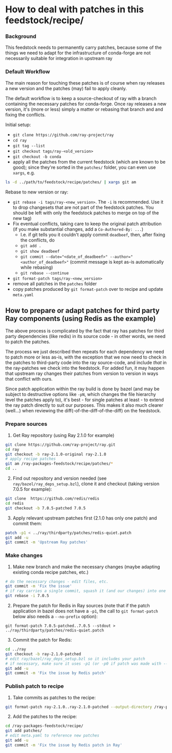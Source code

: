 # How to deal with patches in this feedstock/recipe/

### Background
This feedstock needs to permanently carry patches, because
some of the things we need to adapt for the infrastructure of
conda-forge are not necessarily suitable for integration in
upstream ray

### Default Workflow

The main reason for touching these patches is of course when ray
releases a new version and the patches (may) fail to apply cleanly.

The default workflow is to keep a source-checkout of ray with a branch
containing the necessary patches for conda-forge. Once ray releases a new
version, it's (more or less) simply a matter or rebasing that branch and
and fixing the conflicts.

Initial setup:
* `git clone https://github.com/ray-project/ray`
* `cd ray`
* `git tag --list`
* `git checkout tags/ray-<old_version>`
* `git checkout -b conda`
* apply all the patches from the current feedstock (which are known to be good);
  since they're sorted in the `patches/` folder, you can even use `xargs`, e.g.
```sh
ls -d ../path/to/feedstock/recipe/patches/ | xargs git am
```

Rebase to new version or ray:
* `git rebase -i tags/ray-<new_version>`. The `-i` is recommended. Use it to
  drop changesets that are not part of the feedstock patches. You should be
  left with only the feedstock patches to merge on top of the new tag)
* Fix eventual conflicts, taking care to keep the original patch attribution
  (if you make substantial changes, add a `Co-Authored-By: ...`)
  * I.e. if git tells you it couldn't apply commit `deadbeef`, then, after fixing the conflicts, do
  * `git add .`
  * `git show deadbeef`
  * `git commit --date="<date_of_deadbeef>" --author="<author_of_deadbeef>"` (commit message is kept as-is automatically while rebasing)
  * `git rebase --continue`
* `git format-patch tags/ray-<new_version>`
* remove all patches in the `patches`  folder
* copy patches produced by `git format-patch` over to recipe and update `meta.yaml`

## How to prepare or adapt patches for third party Ray components (using Redis as the example)

The above process is complicated by the fact that ray has patches for third party
dependencies (like redis) in its source code - in other words, we need to patch
the patches.

The process we just described then repeats for each dependency we need to patch
more or less as-is, with the exception that we now need to check in the patches
to third-party code into the ray source-code, and include _that_ in the ray-patches
we check into the feedstock. For added fun, it may happen that upstream ray changes
their patches from version to version in ways that conflict with ours.

Since patch application within the ray build is done by bazel (and may be subject
to destructive options like `-pN`, which changes the file hierarchy level the
patches apply to), it's best - for single patches at least - to extend the
ray patch directly to suit our purposes. This makes it also much clearer (well...)
when reviewing the diff(-of-the-diff-of-the-diff) on the feedstock.

### Prepare sources
1. Get Ray repository (using Ray 2.1.0 for example)
```sh
git clone https://github.com/ray-project/ray.git
cd ray
git checkout -b ray-2.1.0-original ray-2.1.0
# apply recipe patches
git am /ray-packages-feedstock/recipe/patches/*
cd ..
```
2. Find out repository and version needed (see `ray/bazel/ray_deps_setup.bzl`), clone it and checkout (taking version 7.0.5 for example):
```sh
git clone  https://github.com/redis/redis
cd redis
git checkout -b 7.0.5-patched 7.0.5
```
3. Apply relevant upstream patches first (2.1.0 has only one patch) and commit them:
```sh
patch -p1 < ../ray/thirdparty/patches/redis-quiet.patch
git add -u
git commit -m 'Upstream Ray patches'
```

### Make changes
1. Make new branch and make the necessary changes (maybe adapting existing conda recipe patches, etc.)
```sh
# do the necessary changes - edit files, etc.
git commit -m 'Fix the issue'
# if ray carries a single commit, squash it (and our changes) into one by interactive rebasing
git rebase -i 7.0.5
```
2. Prepare the patch for Redis in Ray sources (note that if the patch application
in bazel does not have a `-p1`, the call to `git format-patch` below also
needs a `--no-prefix` option):
```
git format-patch 7.0.5-patched..7.0.5 --stdout > ../ray/thirdparty/patches/redis-quiet.patch
```
3. Commit the patch for Redis:
```sh
cd ../ray
git checkout -b ray-2.1.0-patched
# edit ray/bazel/ray_deps_setup.bzl so it includes your patch
# if necessary, make sure it uses -p1 (or -p0 if patch was made with --no-prefix)
git add -u
git commit -m 'Fix the issue by Redis patch'
```

### Publish patch to recipe
1. Take commits as patches to the recipe:
```sh
git format-patch ray-2.1.0..ray-2.1.0-patched --output-directory /ray-packages-feedstock/recipe/patches/
```
2. Add the patches to the recipe:
```sh
cd /ray-packages-feedstock/recipe/
git add patches/
# edit meta.yaml to reference new patches
git add -u
git commit -m 'Fix the issue by Redis patch in Ray'
```
